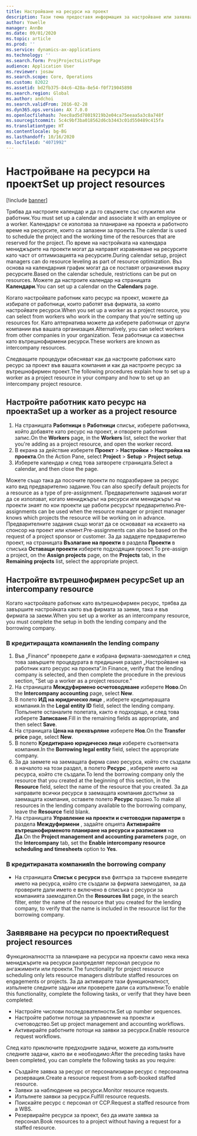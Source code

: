 ```yaml
---
title: Настройване на ресурси на проект
description: Тази тема предоставя информация за настройване или заявяване на ресурси по проект.
author: Yowelle
manager: AnnBe
ms.date: 09/01/2020
ms.topic: article
ms.prod: ''
ms.service: dynamics-ax-applications
ms.technology: ''
ms.search.form: ProjProjectsListPage
audience: Application User
ms.reviewer: josaw
ms.search.scope: Core, Operations
ms.custom: 82022
ms.assetid: bd2fb375-84c6-428a-8e54-f0f719045898
ms.search.region: Global
ms.author: andchoi
ms.search.validFrom: 2016-02-28
ms.dyn365.ops.version: AX 7.0.0
ms.openlocfilehash: 7eec8ad5d78019219b2e04ca75eeaa5a3c8a748f
ms.sourcegitcommit: 5c4c9bf3ba018562d6cb3443c01d550489c415fa
ms.translationtype: HT
ms.contentlocale: bg-BG
ms.lasthandoff: 10/16/2020
ms.locfileid: "4071992"
---
```

# <a name="set-up-project-resources"></a><span data-ttu-id="bca04-103">Настройване на ресурси на проект</span><span class="sxs-lookup"><span data-stu-id="bca04-103">Set up project resources</span></span>

[!include [banner](../includes/banner.md)]

<span data-ttu-id="bca04-104">Трябва да настроите календар и да го свържете със служител или работник.</span><span class="sxs-lookup"><span data-stu-id="bca04-104">You must set up a calendar and associate it with an employee or a worker.</span></span> <span data-ttu-id="bca04-105">Календарът се използва за планиране на проекта и работното време на ресурсите, които са запазени за проекта.</span><span class="sxs-lookup"><span data-stu-id="bca04-105">The calendar is used to schedule the project and the working time of the resources that are reserved for the project.</span></span> <span data-ttu-id="bca04-106">По време на настройката на календара мениджърите на проекти могат да направят изравняване на ресурсите като част от оптимизацията на ресурсите.</span><span class="sxs-lookup"><span data-stu-id="bca04-106">During calendar setup, project managers can do resource leveling as part of resource optimization.</span></span> <span data-ttu-id="bca04-107">Въз основа на календарния график могат да се поставят ограничения върху ресурсите.</span><span class="sxs-lookup"><span data-stu-id="bca04-107">Based on the calendar schedule, restrictions can be put on resources.</span></span> <span data-ttu-id="bca04-108">Можете да настроите календар на страницата **Календари**.</span><span class="sxs-lookup"><span data-stu-id="bca04-108">You can set up a calendar on the **Calendars** page.</span></span>

<span data-ttu-id="bca04-109">Когато настройвате работник като ресурс на проект, можете да избирате от работници, които работят във фирмата, за която настройвате ресурси.</span><span class="sxs-lookup"><span data-stu-id="bca04-109">When you set up a worker as a project resource, you can select from workers who work in the company that you're setting up resources for.</span></span> <span data-ttu-id="bca04-110">Като алтернатива можете да изберете работници от други компании във вашата организация.</span><span class="sxs-lookup"><span data-stu-id="bca04-110">Alternatively, you can select workers from other companies in your organization.</span></span> <span data-ttu-id="bca04-111">Тези работници са известни като вътрешнофирмени ресурси.</span><span class="sxs-lookup"><span data-stu-id="bca04-111">These workers are known as intercompany resources.</span></span>

<span data-ttu-id="bca04-112">Следващите процедури обясняват как да настроите работник като ресурс за проект във вашата компания и как да настроите ресурс за вътрешнофирмен проект.</span><span class="sxs-lookup"><span data-stu-id="bca04-112">The following procedures explain how to set up a worker as a project resource in your company and how to set up an intercompany project resource.</span></span>

## <a name="set-up-a-worker-as-a-project-resource"></a><span data-ttu-id="bca04-113">Настройте работник като ресурс на проекта</span><span class="sxs-lookup"><span data-stu-id="bca04-113">Set up a worker as a project resource</span></span>

1. <span data-ttu-id="bca04-114">На страницата **Работници** в **Работници** списък, изберете работника, който добавяте като ресурс на проект, и отворете работния запис.</span><span class="sxs-lookup"><span data-stu-id="bca04-114">On the **Workers** page, in the **Workers** list, select the worker that you're adding as a project resource, and open the worker record.</span></span>
2. <span data-ttu-id="bca04-115">В екрана за действие изберете **Проект** &gt; **Настройки** &gt; **Настройка на проекта**.</span><span class="sxs-lookup"><span data-stu-id="bca04-115">On the Action Pane, select **Project** &gt; **Setup** &gt; **Project setup**.</span></span>
3. <span data-ttu-id="bca04-116">Изберете календар и след това затворете страницата.</span><span class="sxs-lookup"><span data-stu-id="bca04-116">Select a calendar, and then close the page.</span></span>

<span data-ttu-id="bca04-117">Можете също така да посочите проекти по подразбиране за ресурс като вид предварително задание.</span><span class="sxs-lookup"><span data-stu-id="bca04-117">You can also specify default projects for a resource as a type of pre-assignment.</span></span> <span data-ttu-id="bca04-118">Предварителните задания могат да се използват, когато мениджърът на ресурси или мениджърът на проекти знаят по кои проекти ще работи ресурсът предварително.</span><span class="sxs-lookup"><span data-stu-id="bca04-118">Pre-assignments can be used when the resource manager or project manager knows which projects the resource will be working on in advance.</span></span> <span data-ttu-id="bca04-119">Предварителните задания също могат да се основават на искането на спонсор на проект или клиент.</span><span class="sxs-lookup"><span data-stu-id="bca04-119">Pre-assignments can also be based on the request of a project sponsor or customer.</span></span> <span data-ttu-id="bca04-120">За да зададете предварително проект, на страницата **Възлагане на проекти** в раздела **Проекти** в списъка **Оставащи проекти** изберете подходящия проект.</span><span class="sxs-lookup"><span data-stu-id="bca04-120">To pre-assign a project, on the **Assign projects** page, on the **Projects** tab, in the **Remaining projects** list, select the appropriate project.</span></span>

## <a name="set-up-an-intercompany-resource"></a><span data-ttu-id="bca04-121">Настройте вътрешнофирмен ресурс</span><span class="sxs-lookup"><span data-stu-id="bca04-121">Set up an intercompany resource</span></span>

<span data-ttu-id="bca04-122">Когато настройвате работник като вътрешнофирмен ресурс, трябва да завършите настройката както във фирмата за заеми, така и във фирмата за заеми.</span><span class="sxs-lookup"><span data-stu-id="bca04-122">When you set up a worker as an intercompany resource, you must complete the setup in both the lending company and the borrowing company.</span></span>

### <a name="in-the-lending-company"></a><span data-ttu-id="bca04-123">В кредитиращата компания</span><span class="sxs-lookup"><span data-stu-id="bca04-123">In the lending company</span></span>

1. <span data-ttu-id="bca04-124">Във „Finance“ проверете дали е избрана фирмата-заемодател и след това завършете процедурата в предишния раздел „Настройване на работник като ресурс на проекта“.</span><span class="sxs-lookup"><span data-stu-id="bca04-124">In Finance, verify that the lending company is selected, and then complete the procedure in the previous section, "Set up a worker as a project resource."</span></span>
2. <span data-ttu-id="bca04-125">На страницата **Междуфирмено осчетоводяване** изберете **Ново**.</span><span class="sxs-lookup"><span data-stu-id="bca04-125">On the **Intercompany accounting** page, select **New**.</span></span>
3. <span data-ttu-id="bca04-126">В полето **ИД на юридическо лице** , изберете кредитиращата компания.</span><span class="sxs-lookup"><span data-stu-id="bca04-126">In the **Legal entity ID** field, select the lending company.</span></span> <span data-ttu-id="bca04-127">Попълнете останалите полетата, както е подходящо, и след това изберете **Записване**.</span><span class="sxs-lookup"><span data-stu-id="bca04-127">Fill in the remaining fields as appropriate, and then select **Save**.</span></span>
4. <span data-ttu-id="bca04-128">На страницата **Цена на прехвърляне** изберете **Нов**.</span><span class="sxs-lookup"><span data-stu-id="bca04-128">On the **Transfer price** page, select **New**.</span></span>
5. <span data-ttu-id="bca04-129">В полето **Кредитирано юридическо лице** изберете съответната компания.</span><span class="sxs-lookup"><span data-stu-id="bca04-129">In the **Borrowing legal entity** field, select the appropriate company.</span></span>
6. <span data-ttu-id="bca04-130">За да заемете на заемащата фирма само ресурса, който сте създали в началото на този раздел, в полето **Ресурс** , изберете името на ресурса, който сте създали.</span><span class="sxs-lookup"><span data-stu-id="bca04-130">To lend the borrowing company only the resource that you created at the beginning of this section, in the **Resource** field, select the name of the resource that you created.</span></span> <span data-ttu-id="bca04-131">За да направите всички ресурси в заемащата компания достъпни за заемащата компания, оставете полето **Ресурс** празно.</span><span class="sxs-lookup"><span data-stu-id="bca04-131">To make all resources in the lending company available to the borrowing company, leave the **Resource** field blank.</span></span>
7. <span data-ttu-id="bca04-132">На страницата **Управление на проекти и счетоводни параметри** в раздела **Междуфирмени** , задайте опцията **Активирайте вътрешнофирменото планиране на ресурси и разписания** на **Да**.</span><span class="sxs-lookup"><span data-stu-id="bca04-132">On the **Project management and accounting parameters** page, on the **Intercompany** tab, set the **Enable intercompany resource scheduling and timesheets** option to **Yes**.</span></span>

### <a name="in-the-borrowing-company"></a><span data-ttu-id="bca04-133">В кредитираната компания</span><span class="sxs-lookup"><span data-stu-id="bca04-133">In the borrowing company</span></span>

- <span data-ttu-id="bca04-134">На страницата **Списък с ресурси** във филтъра за търсене въведете името на ресурса, който сте създали за фирмата заемодател, за да проверите дали името е включено в списъка с ресурси за компанията заемодател.</span><span class="sxs-lookup"><span data-stu-id="bca04-134">On the **Resources list** page, in the search filter, enter the name of the resource that you created for the lending company, to verify that the name is included in the resource list for the borrowing company.</span></span>

## <a name="request-project-resources"></a><span data-ttu-id="bca04-135">Заявяване на ресурси по проекти</span><span class="sxs-lookup"><span data-stu-id="bca04-135">Request project resources</span></span>
<span data-ttu-id="bca04-136">Функционалността за планиране на ресурси на проекти само нека нека мениджърите на ресурси разпределят персонал ресурси по ангажименти или проекти.</span><span class="sxs-lookup"><span data-stu-id="bca04-136">The functionality for project resource scheduling only lets resource managers distribute staffed resources on engagements or projects.</span></span> <span data-ttu-id="bca04-137">За да активирате тази функционалност, изпълнете следните задачи или проверете дали са изпълнени:</span><span class="sxs-lookup"><span data-stu-id="bca04-137">To enable this functionality, complete the following tasks, or verify that they have been completed:</span></span>

- <span data-ttu-id="bca04-138">Настройте числови последователности.</span><span class="sxs-lookup"><span data-stu-id="bca04-138">Set up number sequences.</span></span>
- <span data-ttu-id="bca04-139">Настройте работни потоци за управление на проекти и счетоводство.</span><span class="sxs-lookup"><span data-stu-id="bca04-139">Set up project management and accounting workflows.</span></span>
- <span data-ttu-id="bca04-140">Активирайте работните потоци на заявки за ресурси.</span><span class="sxs-lookup"><span data-stu-id="bca04-140">Enable resource request workflows.</span></span>

<span data-ttu-id="bca04-141">След като приключите предходните задачи, можете да изпълните следните задачи, както ви е необходимо:</span><span class="sxs-lookup"><span data-stu-id="bca04-141">After the preceding tasks have been completed, you can complete the following tasks as you require:</span></span>

- <span data-ttu-id="bca04-142">Създайте заявка за ресурс от персонализиран ресурс с персонална резервация.</span><span class="sxs-lookup"><span data-stu-id="bca04-142">Create a resource request from a soft-booked staffed resource.</span></span>
- <span data-ttu-id="bca04-143">Заявки за наблюдение на ресурси.</span><span class="sxs-lookup"><span data-stu-id="bca04-143">Monitor resource requests.</span></span>
- <span data-ttu-id="bca04-144">Изпълнете заявки за ресурси.</span><span class="sxs-lookup"><span data-stu-id="bca04-144">Fulfill resource requests.</span></span>
- <span data-ttu-id="bca04-145">Поискайте ресурс с персонал от ССР.</span><span class="sxs-lookup"><span data-stu-id="bca04-145">Request a staffed resource from a WBS.</span></span>
- <span data-ttu-id="bca04-146">Резервирайте ресурси за проект, без да имате заявка за персонал.</span><span class="sxs-lookup"><span data-stu-id="bca04-146">Book resources to a project without having a request for a staffed resource.</span></span>
